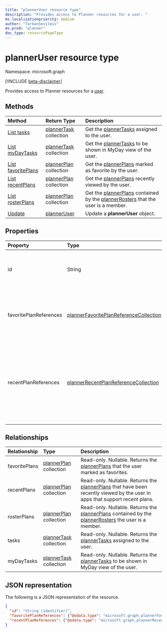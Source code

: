 ```yaml
---
title: "plannerUser resource type"
description: "Provides access to Planner resources for a user. "
ms.localizationpriority: medium
author: "TarkanSevilmis"
ms.prod: "planner"
doc_type: resourcePageType
---
```


# plannerUser resource type

Namespace: microsoft.graph

[!INCLUDE [beta-disclaimer](../../includes/beta-disclaimer.md)]

Provides access to Planner resources for a [user](user.md). 


## Methods

| Method		   | Return Type	|Description|
|:---------------|:--------|:----------|
|[List tasks](../api/planneruser-list-tasks.md) |[plannerTask](plannertask.md) collection| Get the [plannerTasks](plannertask.md) assigned to the user.|
|[List myDayTasks](../api/planneruser-list-mydaytasks.md) |[plannerTask](plannertask.md) collection| Get the [plannerTasks](plannertask.md) to be shown in MyDay view of the user.|
|[List favoritePlans](../api/planneruser-list-favoriteplans.md) |[plannerPlan](plannerplan.md) collection| Get the [plannerPlans](plannerplan.md) marked as favorite by the user.|
|[List recentPlans](../api/planneruser-list-recentplans.md) |[plannerPlan](plannerplan.md) collection| Get the [plannerPlans](plannerplan.md) recently viewed by the user.|
|[List rosterPlans](../api/planneruser-list-rosterplans.md)|[plannerPlan](plannerplan.md) collection| Get the [plannerPlans](plannerplan.md) contained by the [plannerRosters](plannerroster.md) that the user is a member.|
|[Update](../api/planneruser-update.md) | [plannerUser](planneruser.md)| Update a **plannerUser** object. |


## Properties
| Property	   | Type	|Description|
|:---------------|:--------|:----------|
|id|String| Read-only. Unique identifier for the **plannerUser** object.|
|favoritePlanReferences|[plannerFavoritePlanReferenceCollection](plannerfavoriteplanreferencecollection.md)| A collection that contains the references to the plans that the user has marked as favorites.|
|recentPlanReferences|[plannerRecentPlanReferenceCollection](plannerrecentplanreferencecollection.md)| A collection that contains references to the plans that were viewed recently by the user in apps that support recent plans.|

## Relationships
| Relationship | Type	|Description|
|:---------------|:--------|:----------|
|favoritePlans|[plannerPlan](plannerplan.md) collection| Read-only. Nullable. Returns the [plannerPlans](plannerplan.md) that the user marked as favorites.|
|recentPlans|[plannerPlan](plannerplan.md) collection| Read-only. Nullable. Returns the [plannerPlans](plannerplan.md) that have been recently viewed by the user in apps that support recent plans. |
|rosterPlans|[plannerPlan](../resources/plannerplan.md) collection|Read-only. Nullable. Returns the [plannerPlans](plannerplan.md) contained by the [plannerRosters](plannerroster.md) the user is a member.|
|tasks|[plannerTask](plannertask.md) collection| Read-only. Nullable. Returns the [plannerTasks](plannertask.md) assigned to the user.|
|myDayTasks|[plannerTask](plannertask.md) collection| Read-only. Nullable. Returns the [plannerTasks](plannertask.md) to be shown in MyDay view of the user.|

## JSON representation
The following is a JSON representation of the resource.

<!-- {
  "blockType": "resource",
  "optionalProperties": [

  ],
  "keyProperty": "id",
  "baseType":"microsoft.graph.entity",  
  "@odata.type": "microsoft.graph.plannerUser"
}-->

```json
{
  "id": "String (identifier)",
  "favoritePlanReferences": {"@odata.type": "microsoft.graph.plannerFavoritePlanReferenceCollection"},
  "recentPlanReferences": {"@odata.type": "microsoft.graph.plannerRecentPlanReferenceCollection"}
}
```

<!-- uuid: 8fcb5dbc-d5aa-4681-8e31-b001d5168d79
2015-10-25 14:57:30 UTC -->
<!--
{
  "type": "#page.annotation",
  "description": "plannerUser resource",
  "keywords": "",
  "section": "documentation",
  "tocPath": "",
  "suppressions": []
}
-->


